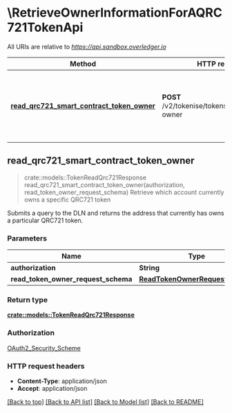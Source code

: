 # \RetrieveOwnerInformationForAQRC721TokenApi

All URIs are relative to *https://api.sandbox.overledger.io*

Method | HTTP request | Description
------------- | ------------- | -------------
[**read_qrc721_smart_contract_token_owner**](RetrieveOwnerInformationForAQRC721TokenApi.md#read_qrc721_smart_contract_token_owner) | **POST** /v2/tokenise/tokens/qrc721/token-owner | Retrieve which account currently owns a specific QRC721 token



## read_qrc721_smart_contract_token_owner

> crate::models::TokenReadQrc721Response read_qrc721_smart_contract_token_owner(authorization, read_token_owner_request_schema)
Retrieve which account currently owns a specific QRC721 token

Submits a query to the DLN and returns the address that currently has owns a particular QRC721 token.

### Parameters


Name | Type | Description  | Required | Notes
------------- | ------------- | ------------- | ------------- | -------------
**authorization** | **String** |  | [required] |
**read_token_owner_request_schema** | [**ReadTokenOwnerRequestSchema**](ReadTokenOwnerRequestSchema.md) |  | [required] |

### Return type

[**crate::models::TokenReadQrc721Response**](TokenReadQRC721Response.md)

### Authorization

[OAuth2_Security_Scheme](../README.md#OAuth2_Security_Scheme)

### HTTP request headers

- **Content-Type**: application/json
- **Accept**: application/json

[[Back to top]](#) [[Back to API list]](../README.md#documentation-for-api-endpoints) [[Back to Model list]](../README.md#documentation-for-models) [[Back to README]](../README.md)

